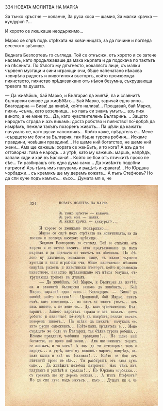 ﻿334	НОВАТА МОЛИТВА НА МАРКА

За тънко кръстче — коланче, За руса коса — шамия, За малки крачка — кундуркп ?...

И хорото се люшкаше неодържимо...

Марко се спрѣ подъ стрѣхата на ковачницата, за да почине и погледа веселото зрѣлище.

Веднага Безпортевъ го съгледа. Той се откъснж. отъ хорото и се затече насамъ, като продължаваше да маха кърпата и да подскача по тактътъ на пѣсеньта. По бѣлото му длъгнесто, кокалясто лице, съ малки чървенп мустаци и сини играющи очи, бѣше напечатано нѣкаква •свирѣпа радость и животински въсторгъ, който произвежда пиянството, пиянство прѣдизвикано отъ нѣкоя безумна, съкрушающа тревога па душата.

— Да живѣйшъ, бай Марко, и България да живѣй, па и славнитѣ български синове да живѢб&тъ... Бай Марко, заричай едно вино... Благодарна — Бива! да живѣй, който налива!... Прощавай, бай Марко, пиянъ •съмъ, като возелница... но пакъ си знамъ умътъ... азъ пиж виното, а не мене то... Да, като чувствителенъ Българинъ. .. Защото народътъ страда и азъ викамъ: доста робство и пиянство! по́-добрѣ да измрѣмъ, пежели такъвъ позоренъ животъ... Па щѣли да кажатъ: начукалъ се, като руски сапожникъ... Който каже, прѣдатель е... Мене -сърдцето ме боли за България, тая бѣдна турска робиня... Искаме правдини, човѣшки правдини!... Не щеме ний богатство, не щеме ний жени... Ама ще кажешъ: хората се женБьтъ, и то кога? А азъ да ти отговорна: това е народъ... а утрѣ, като му кажешъ: маршъ, напрѣдъ, запали кади и хай въ Балкана!... Който се бои отъ птичкитѣ просо пе сѣе... Ти разбирашъ отъ една дума само... Да живѣжтъ подобни патриоти! Азъ тѣмъ имъ палувамъ и рѫцѣтѣ и краката!... Но Юрдана чорбаджи... съ кремикъ ще му деремъ кожата... А пъкъ Стефчовъ? Но да спи куче подъ камъкъ... късо... Думата мп е, че

![original](images/375.jpg)

